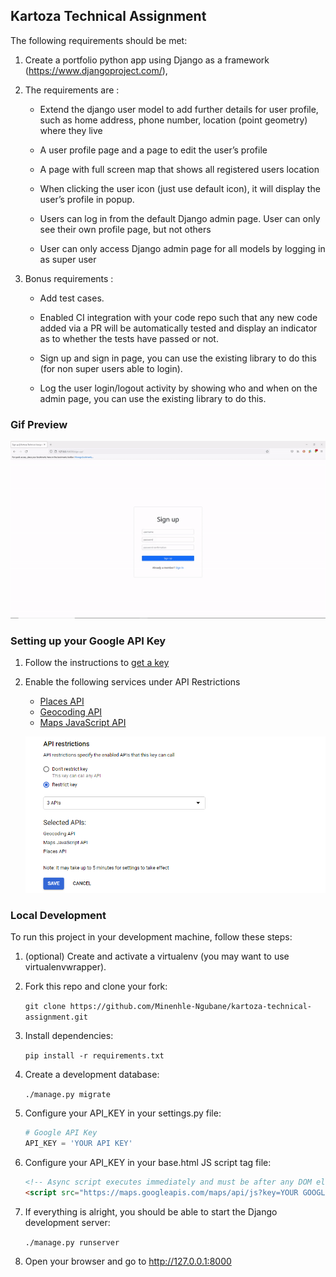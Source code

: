 ## Kartoza Technical Assignment

The following requirements should be met:

1. Create a portfolio python app using Django as a framework (https://www.djangoproject.com/),

2. The requirements are :
    - Extend the django user model to add further details for user profile, such as home address, phone number, location (point geometry) where they live 

    - A user profile page and a page to edit the user’s profile

    - A page with full screen map that shows all registered users location

    - When clicking the user icon (just use default icon), it will display the user’s
    profile in popup. 

    - Users can log in from the default Django admin page. User can only see
    their own profile page, but not others

    - User can only access Django admin page for all models by logging in as
    super user 

3. Bonus requirements :
    - Add test cases.

    - Enabled CI integration with your code repo such that any new code added via a PR will be  automatically tested and display an indicator as to whether the tests have passed or not.

    - Sign up and sign in page, you can use the existing library to do this (for non super users able to login).

    - Log the user login/logout activity by showing who and when on the admin page, you can use the existing library to do this.

### Gif Preview
![](kartoza-assignment-demo.gif)

### Setting up your Google API Key
1. Follow the instructions to [get a key](https://developers.google.com/maps/documentation/javascript/get-api-key "get a key")

2. Enable the following services under API Restrictions
    - [Places API](https://developers.google.com/maps/documentation/places/web-service/overview "Places API")
    - [Geocoding API](https://developers.google.com/maps/documentation/geocoding/overview "Geocoding API")
    - [Maps JavaScript API](https://developers.google.com/maps/documentation/javascript/overview "Maps JavaScript API")

    ![](api-restrictions.png)


### Local Development
To run this project in your development machine, follow these steps:

1. (optional) Create and activate a virtualenv (you may want to use virtualenvwrapper).

2. Fork this repo and clone your fork:

    `git clone https://github.com/Minenhle-Ngubane/kartoza-technical-assignment.git`

3. Install dependencies:

    `pip install -r requirements.txt`

4. Create a development database:

    `./manage.py migrate`

5. Configure your API_KEY in your settings.py file:

    ```python
    # Google API Key
    API_KEY = 'YOUR API KEY'
    ```

6. Configure your API_KEY in your base.html JS script tag file:
    ```html
    <!-- Async script executes immediately and must be after any DOM elements used in callback. -->
    <script src="https://maps.googleapis.com/maps/api/js?key=YOUR GOOGLE API KEY GOES HERE&libraries=places&callback=initMap"async></script>
    ```

7. If everything is alright, you should be able to start the Django development server:

    `./manage.py runserver`

8. Open your browser and go to http://127.0.0.1:8000

